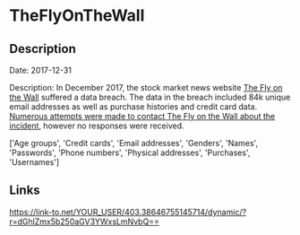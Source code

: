 # TheFlyOnTheWall

## Description

Date: 2017-12-31

Description:
In December 2017, the stock market news website <a href="http://theflyonthewall.com/" target="_blank" rel="noopener">The Fly on the Wall</a> suffered a data breach. The data in the breach included 84k unique email addresses as well as purchase histories and credit card data. <a href="https://www.troyhunt.com/streamlining-data-breach-disclosure-a-step-by-step-process" target="_blank" rel="noopener">Numerous attempts were made to contact The Fly on the Wall about the incident</a>, however no responses were received.


['Age groups', 'Credit cards', 'Email addresses', 'Genders', 'Names', 'Passwords', 'Phone numbers', 'Physical addresses', 'Purchases', 'Usernames']

## Links

https://link-to.net/YOUR_USER/403.38646755145714/dynamic/?r=dGhlZmx5b250aGV3YWxsLmNvbQ==